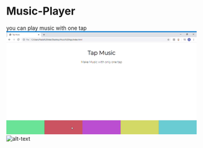 # Music-Player
you can play music with one tap 
![alt-text](https://github.com/nada-adel-mohamady/Music-Player/blob/master/demo.gif)
![alt-text](<img src="https://github.com/nada-adel-mohamady/Music-Player/blob/master/demo.gif" width="40" height="40" />)